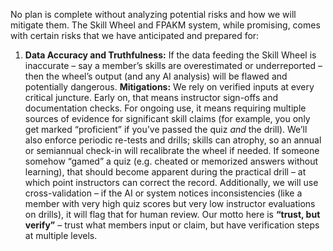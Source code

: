 No plan is complete without analyzing potential risks and how we will mitigate them. The Skill Wheel and FPAKM system, while promising, comes with certain risks that we have anticipated and prepared for:  
1. **Data Accuracy and Truthfulness:** If the data feeding the Skill Wheel is inaccurate – say a member’s skills are overestimated or underreported – then the wheel’s output (and any AI analysis) will be flawed and potentially dangerous. **Mitigations:** We rely on verified inputs at every critical juncture. Early on, that means instructor sign-offs and documentation checks. For ongoing use, it means requiring multiple sources of evidence for significant skill claims (for example, you only get marked “proficient” if you’ve passed the quiz _and_ the drill). We’ll also enforce periodic re-tests and drills; skills can atrophy, so an annual or semiannual check-in will recalibrate the wheel if needed. If someone somehow “gamed” a quiz (e.g. cheated or memorized answers without learning), that should become apparent during the practical drill – at which point instructors can correct the record. Additionally, we will use cross-validation – if the AI or system notices inconsistencies (like a member with very high quiz scores but very low instructor evaluations on drills), it will flag that for human review. Our motto here is **“trust, but verify”** – trust what members input or claim, but have verification steps at multiple levels.